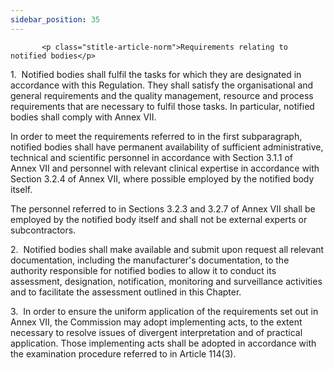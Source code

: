 ```yaml
---
sidebar_position: 35
---
```

           <p class="stitle-article-norm">Requirements relating to notified bodies</p>
   <p class="norm">1.&nbsp;&nbsp;Notified bodies shall fulfil the tasks 
for which they are designated in accordance with this Regulation. They 
shall satisfy the organisational and general requirements and the 
quality management, resource and process requirements that are necessary
 to fulfil those tasks. In particular, notified bodies shall comply with
 Annex&nbsp;VII.</p>
   <p class="norm">In order to meet the requirements referred to in the 
first subparagraph, notified bodies shall have permanent availability of
 sufficient administrative, technical and scientific personnel in 
accordance with Section&nbsp;3.1.1 of Annex&nbsp;VII and personnel with 
relevant clinical expertise in accordance with Section&nbsp;3.2.4 of 
Annex&nbsp;VII, where possible employed by the notified body itself.</p>
   <p class="norm">The personnel referred to in Sections 3.2.3 and 3.2.7
 of Annex&nbsp;VII shall be employed by the notified body itself and 
shall not be external experts or subcontractors.</p>
   <p class="norm">2.&nbsp;&nbsp;Notified bodies shall make available 
and submit upon request all relevant documentation, including the 
manufacturer's documentation, to the authority responsible for notified 
bodies to allow it to conduct its assessment, designation, notification,
 monitoring and surveillance activities and to facilitate the assessment
 outlined in this Chapter.</p>
   <p class="norm">3.&nbsp;&nbsp;In order to ensure the uniform 
application of the requirements set out in Annex&nbsp;VII, the 
Commission may adopt implementing acts, to the extent necessary to 
resolve issues of divergent interpretation and of practical application.
 Those implementing acts shall be adopted in accordance with the 
examination procedure referred to in Article&nbsp;114(3).</p>